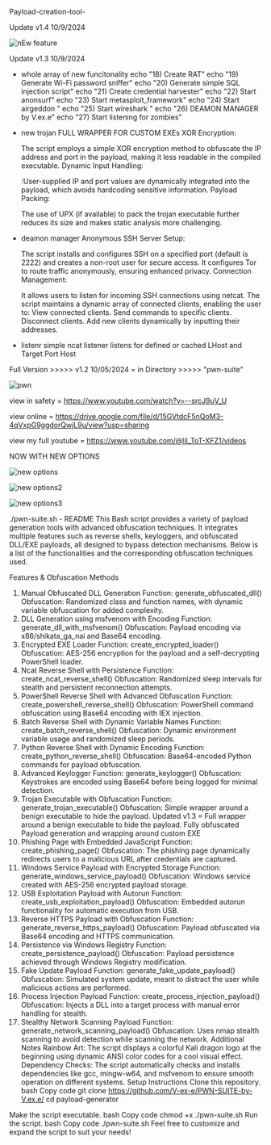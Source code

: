 Payload-creation-tool-

Update v1.4 10/9/2024


![nEw feature](https://github.com/user-attachments/assets/f1141d6e-1ff9-497c-8591-a5087d4e6e53)



Update v1.3 10/9/2024

- whole array of new funcitonality
echo "18) Create RAT"
echo "19) Generate Wi-Fi password sniffer"
echo "20) Generate simple SQL injection script"
echo "21) Create credential harvester"
echo "22) Start anonsurf"
echo "23) Start metasploit_framework"
echo "24) Start airgeddon "
echo "25) Start wireshark "
echo "26) DEAMON MANAGER by V.ex.e"
echo "27) Start listening for zombies"
  
- new trojan
    FULL WRAPPER FOR CUSTOM EXEs
   XOR Encryption:

    The script employs a simple XOR encryption method to obfuscate the IP address and port in the payload, making it less readable in the compiled executable.
    Dynamic Input Handling:
  
    :User-supplied IP and port values are dynamically integrated into the payload, which avoids hardcoding sensitive information.
    Payload Packing:
  
    The use of UPX (if available) to pack the trojan executable further reduces its size and makes static analysis more challenging.

- deamon manager
    Anonymous SSH Server Setup:
  
    The script installs and configures SSH on a specified port (default is 2222) and creates a non-root user for secure access.
    It configures Tor to route traffic anonymously, ensuring enhanced privacy.
    Connection Management:
    
    It allows users to listen for incoming SSH connections using netcat.
    The script maintains a dynamic array of connected clients, enabling the user to:
    View connected clients.
    Send commands to specific clients.
    Disconnect clients.
    Add new clients dynamically by inputting their addresses.


- listenr
    simple ncat listener
    listens for defined or cached LHost and Target Port Host


Full Version >>>>> v1.2 10/05/2024 = in Directory >>>>> "pwn-suite"


![pwn](https://github.com/user-attachments/assets/85bd6181-07cb-4614-b08a-bf6a14961205)


view in safety = https://www.youtube.com/watch?v=--srcJ9uV_U

view online = https://drive.google.com/file/d/15GVtdcF5nQoM3-4qVxpG9ggdorQwjL9u/view?usp=sharing

view my full youtube = https://www.youtube.com/@lil_ToT-XFZ1/videos


NOW WITH NEW OPTIONS 

![new options](https://github.com/user-attachments/assets/1cd25316-550e-4820-8d22-6d03228a043f)

![new options2](https://github.com/user-attachments/assets/90bc55ac-5eb3-4b51-bf0c-143dec1f6459)

![new options3](https://github.com/user-attachments/assets/90a39fba-db2e-4b3a-9008-3a83682abf98)



./pwn-suite.sh - README
This Bash script provides a variety of payload generation tools with advanced obfuscation techniques. It integrates multiple features such as reverse shells, keyloggers, and obfuscated DLL/EXE payloads, all designed to bypass detection mechanisms. Below is a list of the functionalities and the corresponding obfuscation techniques used.

Features & Obfuscation Methods
1. Manual Obfuscated DLL Generation
Function: generate_obfuscated_dll()
Obfuscation: Randomized class and function names, with dynamic variable obfuscation for added complexity.
2. DLL Generation using msfvenom with Encoding
Function: generate_dll_with_msfvenom()
Obfuscation: Payload encoding via x86/shikata_ga_nai and Base64 encoding.
3. Encrypted EXE Loader
Function: create_encrypted_loader()
Obfuscation: AES-256 encryption for the payload and a self-decrypting PowerShell loader.
4. Ncat Reverse Shell with Persistence
Function: create_ncat_reverse_shell()
Obfuscation: Randomized sleep intervals for stealth and persistent reconnection attempts.
5. PowerShell Reverse Shell with Advanced Obfuscation
Function: create_powershell_reverse_shell()
Obfuscation: PowerShell command obfuscation using Base64 encoding with IEX injection.
6. Batch Reverse Shell with Dynamic Variable Names
Function: create_batch_reverse_shell()
Obfuscation: Dynamic environment variable usage and randomized sleep periods.
7. Python Reverse Shell with Dynamic Encoding
Function: create_python_reverse_shell()
Obfuscation: Base64-encoded Python commands for payload obfuscation.
8. Advanced Keylogger
Function: generate_keylogger()
Obfuscation: Keystrokes are encoded using Base64 before being logged for minimal detection.
9. Trojan Executable with Obfuscation
Function: generate_trojan_executable()
Obfuscation: Simple wrapper around a benign executable to hide the payload.
Updated v1.3 = Full wrapper around a benign executable to hide the payload. Fully obfuscated Payload generation and wrapping around custom EXE
11. Phishing Page with Embedded JavaScript
Function: create_phishing_page()
Obfuscation: The phishing page dynamically redirects users to a malicious URL after credentials are captured.
12. Windows Service Payload with Encrypted Storage
Function: generate_windows_service_payload()
Obfuscation: Windows service created with AES-256 encrypted payload storage.
13. USB Exploitation Payload with Autorun
Function: create_usb_exploitation_payload()
Obfuscation: Embedded autorun functionality for automatic execution from USB.
14. Reverse HTTPS Payload with Obfuscation
Function: generate_reverse_https_payload()
Obfuscation: Payload obfuscated via Base64 encoding and HTTPS communication.
15. Persistence via Windows Registry
Function: create_persistence_payload()
Obfuscation: Payload persistence achieved through Windows Registry modification.
16. Fake Update Payload
Function: generate_fake_update_payload()
Obfuscation: Simulated system update, meant to distract the user while malicious actions are performed.
17. Process Injection Payload
Function: create_process_injection_payload()
Obfuscation: Injects a DLL into a target process with manual error handling for stealth.
18. Stealthy Network Scanning Payload
Function: generate_network_scanning_payload()
Obfuscation: Uses nmap stealth scanning to avoid detection while scanning the network.
Additional Notes
Rainbow Art: The script displays a colorful Kali dragon logo at the beginning using dynamic ANSI color codes for a cool visual effect.
Dependency Checks: The script automatically checks and installs dependencies like gcc, mingw-w64, and msfvenom to ensure smooth operation on different systems.
Setup Instructions
Clone this repository.
bash
Copy code
git clone https://github.com/V-ex-e/PWN-SUITE-by-V.ex.e/
cd payload-generator

Make the script executable.
bash
Copy code
chmod +x ./pwn-suite.sh
Run the script.
bash
Copy code
./pwn-suite.sh
Feel free to customize and expand the script to suit your needs!
